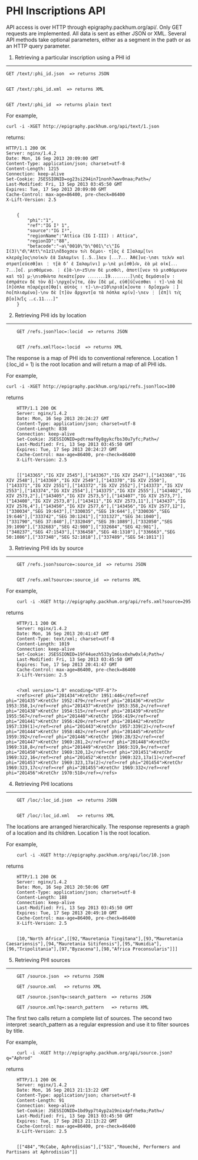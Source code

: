 ﻿PHI Inscriptions API
====================

API access is over HTTP through epigraphy.packhum.org/api/. Only GET
requests are implemented. All data is sent as either JSON or XML.
Several API methods take optional parameters, either as a segment in
the path or as an HTTP query parameter.


1. Retrieving a particular inscription using a PHI id
-----------------------------------------------------

    GET /text/:phi_id.json  => returns JSON


    GET /text/:phi_id.xml  => returns XML


    GET /text/:phi_id  => returns plain text


For example, 


    curl -i -XGET http://epigraphy.packhum.org/api/text/1.json


returns:


    HTTP/1.1 200 OK
    Server: nginx/1.4.2
    Date: Mon, 16 Sep 2013 20:09:00 GMT
    Content-Type: application/json; charset=utf-8
    Content-Length: 1215
    Connection: keep-alive
    Set-Cookie: JSESSIONID=og23si294in71nonh7wwv0naa;Path=/
    Last-Modified: Fri, 13 Sep 2013 03:45:50 GMT
    Expires: Tue, 17 Sep 2013 20:09:00 GMT
    Cache-Control: max-age=86400, pre-check=86400
    X-Lift-Version: 2.5


		{
			"phi":"1",
			"ref":"IG I³ 1",
			"source":"IG I³",
			"regionName":"Attica (IG I-III) : Attica",
			"regionID":"88",
			"betacode":"~a\"0010\"b\"001\"c\"IG I(3)\"d\"Att\"n1z1\nἔδοχσεν το͂ι δέμοι· τ̣[ὸς ἐ Σ]αλαμ̣[ῖνι κλερόχ]ος\nοἰκε͂ν ἐᾶ Σαλαμῖνι [․․5․․]λεν [․․․7․․․ Ἀθέ]νε-\nσι τελε͂ν καὶ στρατ[εύεσθ]αι ⋮ τ̣[ὰ δ’ ἐ Σαλαμῖνι] μ-\nὲ μι[σθ]ο͂ν, ἐὰ μὲ οἰκ[․․․7․․․]ο[․ μισθόμενο․ ⋮ ἐ]ὰ-\n~z5\nν δὲ μισθο͂ι, ἀποτί[νεν τὸ μισθόμενον καὶ τὸ] μ̣-\nισθο͂ντα ℎεκάτε[ρον ․․․․․․․․19․․․․․․․․․]\nἐς δεμόσιο[ν ∶ ἐσπράτεν δὲ τὸν ἄ]-\nρχο[ν]τα, ἐὰν [δὲ μέ, εὐθ]ύ[νεσθαι ∶ τ]-\nὰ δὲ [ℎ]όπλα π[αρέχεσ]θ̣α[ι αὐτὸς ∶ τ]-\n~z10\nριά[κ]οντα ∶ δρ[αχμο͂ν ⋮] ℎο[πλισμένο]-\nν δὲ [τ]ὸν ἄρχοντ[α τὰ ℎόπλα κρίν]-\nεν ⋮ [ἐπ]ὶ τε͂ς β[ο]λε͂[ς ․․․c.11․․․․]"
		}

2. Retrieving PHI ids by location
---------------------------------

		GET /refs.json?loc=:locid  => returns JSON


		GET /refs.xml?loc=:locid  => returns XML


The response is a map of PHI ids to conventional reference. Location 1
(:loc_id = 1) is the root location and will return a map of all PHI
ids.


For example,


	curl -i -XGET http://epigraphy.packhum.org/api/refs.json?loc=100


returns


		HTTP/1.1 200 OK
		Server: nginx/1.4.2
		Date: Mon, 16 Sep 2013 20:24:27 GMT
		Content-Type: application/json; charset=utf-8
		Content-Length: 838
		Connection: keep-alive
		Set-Cookie: JSESSIONID=pdtrmaf0y8gykcfbs30u7yfc;Path=/
		Last-Modified: Fri, 13 Sep 2013 03:45:50 GMT
		Expires: Tue, 17 Sep 2013 20:24:27 GMT
		Cache-Control: max-age=86400, pre-check=86400
		X-Lift-Version: 2.5


		[["143365","IG XIV 2545"],["143367","IG XIV 2547"],["143368","IG XIV 2548"],["143369","IG XIV 2549"],["143370","IG XIV 2550"],["143371","IG XIV 2551"],["143372","IG XIV 2552"],["143373","IG XIV 2553"],["143374","IG XIV 2554"],["143375","IG XIV 2555"],["143402","IG XIV 2573,2"],["143405","IG XIV 2573,5"],["143407","IG XIV 2573,7"],["143408","IG XIV 2573,8"],["143411","IG XIV 2573,11"],["143437","IG XIV 2576,4"],["143450","IG XIV 2577,6"],["143456","IG XIV 2577,12"],["330034","SEG 19:643"],["330035","SEG 19:644"],["330036","SEG 19:646"],["333742","SEG 30:1241"],["331327","SEG 34:1040"],["331790","SEG 37:840"],["332049","SEG 39:1089"],["332050","SEG 39:1090"],["332683","SEG 42:980"],["332684","SEG 42:981"],["340237","SEG 47:1543"],["336458","SEG 48:1310"],["336663","SEG 50:1086"],["337348","SEG 52:1018"],["337489","SEG 54:1011"]]


3. Retrieving PHI ids by source
-------------------------------

		GET /refs.json?source=:source_id  => returns JSON


		GET /refs.xml?source=:source_id  => returns XML

For example,


		curl -i -XGET http://epigraphy.packhum.org/api/refs.xml?source=295


returns


		HTTP/1.1 200 OK
		Server: nginx/1.4.2
		Date: Mon, 16 Sep 2013 20:41:47 GMT
		Content-Type: text/xml; charset=utf-8
		Content-Length: 1019
		Connection: keep-alive
		Set-Cookie: JSESSIONID=19f44uezh533y1m6sx0xhw0xl4;Path=/
		Last-Modified: Fri, 13 Sep 2013 03:45:50 GMT
		Expires: Tue, 17 Sep 2013 20:41:47 GMT
		Cache-Control: max-age=86400, pre-check=86400
		X-Lift-Version: 2.5


		<?xml version="1.0" encoding="UTF-8"?>
		<refs><ref phi="201434">KretChr 1951:446</ref><ref phi="201435">KretChr 1952:479</ref><ref phi="201436">KretChr 1953:358,1</ref><ref phi="201437">KretChr 1953:358,2</ref><ref phi="201438">KretChr 1954:515</ref><ref phi="201439">KretChr 1955:567</ref><ref phi="201440">KretChr 1956:419</ref><ref phi="201441">KretChr 1956:420</ref><ref phi="201442">KretChr 1957:339(1)</ref><ref phi="201443">KretChr 1957:339(2)</ref><ref phi="201444">KretChr 1958:482</ref><ref phi="201445">KretChr 1959:392</ref><ref phi="201446">KretChr 1969:28/32</ref><ref phi="201447">KretChr 1969:281,2</ref><ref phi="201448">KretChr 1969:318,8</ref><ref phi="201449">KretChr 1969:319,9</ref><ref phi="201450">KretChr 1969:320,12</ref><ref phi="201451">KretChr 1969:322,16</ref><ref phi="201452">KretChr 1969:323,17a(1)</ref><ref phi="201453">KretChr 1969:323,17a(2)</ref><ref phi="201454">KretChr 1969:323,17c</ref><ref phi="201455">KretChr 1969:332</ref><ref phi="201456">KretChr 1970:518</ref></refs>  

4. Retrieving PHI locations
---------------------------

		GET /loc/:loc_id.json  => returns JSON


		GET /loc/:loc_id.xml   => returns XML


The locations are arranged hierarchically. The response represents a
graph of a location and its children. Location 1 is the root location.


For example,


		curl -i -XGET http://epigraphy.packhum.org/api/loc/10.json 


returns


		HTTP/1.1 200 OK
		Server: nginx/1.4.2
		Date: Mon, 16 Sep 2013 20:50:06 GMT
		Content-Type: application/json; charset=utf-8
		Content-Length: 188
		Connection: keep-alive
		Last-Modified: Fri, 13 Sep 2013 03:45:50 GMT
		Expires: Tue, 17 Sep 2013 20:49:10 GMT
		Cache-Control: max-age=86400, pre-check=86400
		X-Lift-Version: 2.5


		[10,"North Africa",[[92,"Mauretania Tingitana"],[93,"Mauretania Caesariensis"],[94,"Mauretania Sitifensis"],[95,"Numidia"],[96,"Tripolitania"],[97,"Byzacena"],[98,"Africa Proconsularis"]]]

5. Retrieving PHI sources
-------------------------

		GET /source.json  => returns JSON

		GET /source.xml   => returns XML

		GET /source.json?q=:search_pattern  => returns JSON

		GET /source.xml?q=:search_pattern   => returns XML


The first two calls return a complete list of sources. The second two
interpret :search_pattern as a regular expression and use it to filter
sources by title.


For example, 

		curl -i -XGET http://epigraphy.packhum.org/api/source.json?q="Aphrod"

returns

		HTTP/1.1 200 OK
		Server: nginx/1.4.2
		Date: Mon, 16 Sep 2013 21:13:22 GMT
		Content-Type: application/json; charset=utf-8
		Content-Length: 91
		Connection: keep-alive
		Set-Cookie: JSESSIONID=1bd9yp7t4yp2a19nix4pfrhe9a;Path=/
		Last-Modified: Fri, 13 Sep 2013 03:45:50 GMT
		Expires: Tue, 17 Sep 2013 21:13:22 GMT
		Cache-Control: max-age=86400, pre-check=86400
		X-Lift-Version: 2.5


		[["484","McCabe, Aphrodisias"],["532","Roueché, Performers and Partisans at Aphrodisias"]]